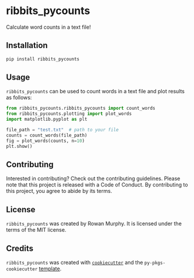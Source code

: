 # ribbits_pycounts

Calculate word counts in a text file!

## Installation

```bash
pip install ribbits_pycounts
```

## Usage

`ribbits_pycounts` can be used to count words in a text file and plot results
as follows:

```python
from ribbits_pycounts.ribbits_pycounts import count_words
from ribbits_pycounts.plotting import plot_words
import matplotlib.pyplot as plt

file_path = "test.txt"  # path to your file
counts = count_words(file_path)
fig = plot_words(counts, n=10)
plt.show()
```

## Contributing

Interested in contributing? Check out the contributing guidelines. 
Please note that this project is released with a Code of Conduct. 
By contributing to this project, you agree to abide by its terms.

## License

`ribbits_pycounts` was created by Rowan Murphy. It is licensed under the terms
of the MIT license.

## Credits

`ribbits_pycounts` was created with 
[`cookiecutter`](https://cookiecutter.readthedocs.io/en/latest/) and 
the `py-pkgs-cookiecutter` 
[template](https://github.com/py-pkgs/py-pkgs-cookiecutter).